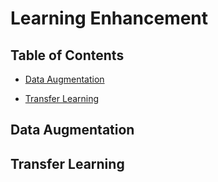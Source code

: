 # Learning Enhancement

## Table of Contents

* [Data Augmentation](https://github.com/robert8138/deep-learning-deliberate-practice/blob/master/concepts/learning_enhancement.md#data-augmentation)

* [Transfer Learning](https://github.com/robert8138/deep-learning-deliberate-practice/blob/master/concepts/learning_enhancement.md#transfer-learning)

## Data Augmentation

## Transfer Learning